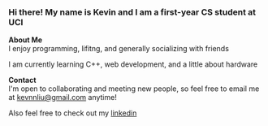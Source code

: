 ### Hi there! My name is Kevin and I am a first-year CS student at UCI 

**About Me**  
I enjoy programming, lifitng, and generally socializing with friends 

I am currently learning C++, web development, and a little about hardware

**Contact**  
I'm open to collaborating and meeting new people, so feel free to email me at kevnnliu@gmail.com anytime!

Also feel free to check out my [linkedin](https://www.linkedin.com/in/kevin-liu-b0b45b233)

<!--
**kevnlliu/kevnlliu** is a ✨ _special_ ✨ repository because its `README.md` (this file) appears on your GitHub profile.

Here are some ideas to get you started:

- 🔭 I’m currently working on ...
- 🌱 I’m currently learning ...
- 👯 I’m looking to collaborate on ...
- 🤔 I’m looking for help with ...
- 💬 Ask me about ...
- 📫 How to reach me: ...
- 😄 Pronouns: ...
- ⚡ Fun fact: ...
-->
